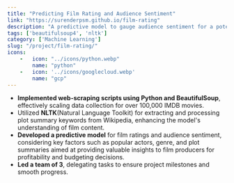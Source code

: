 ```yaml
---
title: "Predicting Film Rating and Audience Sentiment"
link: "https://surenderpsm.github.io/film-rating"
description: "A predictive model to gauge audience sentiment for a potential movie"
tags: ['beautifulsoup4', 'nltk']
category: ['Machine Learning']
slug: "/project/film-rating/"
icons: 
    -   icon: "../icons/python.webp"
        name: "python"
    -   icon: '../icons/googlecloud.webp'
        name: "gcp"
---
```

- **Implemented web-scraping scripts using Python and BeautifulSoup**, effectively scaling data collection for over 100,000 IMDB movies.
- Utilized **NLTK**(Natural Language Toolkit) for extracting and processing plot summary keywords from Wikipedia, enhancing the model's understanding of film content.
- **Developed a predictive model** for film ratings and audience sentiment, considering key factors such as popular actors, genre, and plot summaries aimed at providing valuable insights to film producers for profitability and budgeting decisions.
- **Led a team of 3**, delegating tasks to ensure project milestones and smooth progress.
